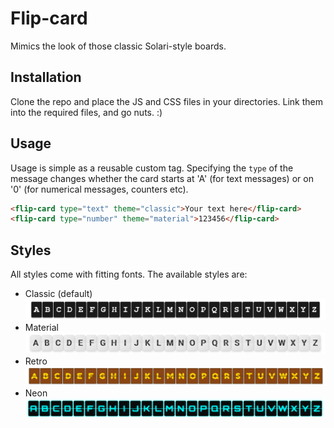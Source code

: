# Flip-card

Mimics the look of those classic Solari-style boards. 

## Installation

Clone the repo and place the JS and CSS files in your directories. Link them into the required files, and go nuts. :)

## Usage
Usage is simple as a reusable custom tag. Specifying the `type` of the message changes whether the card starts at 'A' (for text messages) or on '0' (for numerical messages, counters etc). 
```html
<flip-card type="text" theme="classic">Your text here</flip-card>
<flip-card type="number" theme="material">123456</flip-card>
```

## Styles
All styles come with fitting fonts. The available styles are:
- Classic (default)
  <img src="html-flipcard/images/classictheme.png" alt="Classic theme example">
- Material
  <img src="html-flipcard/images/materialtheme.png" alt="Material theme example">
- Retro
  <img src="html-flipcard/images/retrotheme.png" alt="Retro theme example">
- Neon
  <img src="html-flipcard/images/neontheme.png" alt="Neon theme example">
